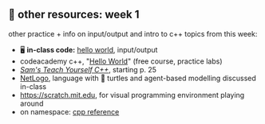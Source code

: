 ## 🤖 other resources: week 1

other practice + info on input/output and intro to c++ topics from this week:
- 🖥️ **in-class code:** [hello world](https://ccny-cpp.neetocode.com/mblount/01K48AG4RETX2BTSN4J9D8RFP9), input/output
- codeacademy c++, "[Hello World](https://www.codecademy.com/courses/learn-c-plus-plus/lessons/cpp-hello-world/exercises/introduction)" (free course, practice labs)
- _[Sam's Teach Yourself C++](http://library.uc.edu.kh/userfiles/pdf/20.Sams%20Teach%20Yourself%20C++%20in%2021%20Days.pdf)_, starting p. 25
- [NetLogo](https://ccl.northwestern.edu/netlogo), language with 🐢 turtles and agent-based modelling discussed in-class
- https://scratch.mit.edu, for visual programming environment playing around
- on namespace: [cpp reference](https://en.cppreference.com/w/cpp/language/namespace.html)


